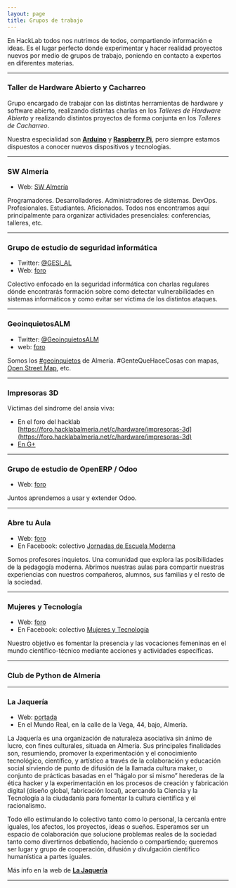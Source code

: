 ```yaml
---
layout: page
title: Grupos de trabajo
---
```


En HackLab todos nos nutrimos de todos, compartiendo información e ideas. Es
el lugar perfecto donde experimentar y hacer realidad proyectos nuevos por
medio de grupos de trabajo, poniendo en contacto a expertos en diferentes
materias.

---

### Taller de Hardware Abierto y Cacharreo

Grupo encargado de trabajar con las distintas herramientas de hardware y software abierto, realizando distintas
charlas en los _Talleres de Hardware Abierto_ y realizando distintos proyectos de forma conjunta en los _Talleres de Cacharreo_.

Nuestra especialidad son **[Arduino][1]** y **[Raspberry Pi][2]**, pero siempre estamos dispuestos a conocer nuevos dispositivos y tecnologías.

---

### SW Almería

* Web: [SW Almería](https://foro.hacklabalmeria.net/c/sw-almeria)

Programadores. Desarrolladores. Administradores de sistemas. DevOps. Profesionales. Estudiantes. Aficionados. Todos nos encontramos aquí principalmente para organizar actividades presenciales: conferencias, talleres, etc.


---

### Grupo de estudio de seguridad informática

* Twitter: [@GESI_AL][4]
* Web: [foro](https://foro.hacklabalmeria.net/c/gesial)

Colectivo enfocado en la seguridad informática con charlas regulares dónde encontrarás formación sobre como
detectar vulnerabilidades en sistemas informáticos y como evitar ser víctima de los distintos ataques.

---

### GeoinquietosALM

* Twitter: [@GeoinquietosALM][6]
* web: [foro](https://foro.hacklabalmeria.net/c/geoinquietosalm)

Somos los [#geoinquietos](https://twitter.com/hashtag/geoinquietos?src=hash) de Almería. #GenteQueHaceCosas con mapas, [Open Street Map](https://www.openstreetmap.org/relation/348997#map=9/36.9323/-2.3840), etc.        



---

### Impresoras 3D

Víctimas del síndrome del ansia viva:

* En el foro del hacklab [https://foro.hacklabalmeria.net/c/hardware/impresoras-3d](https://foro.hacklabalmeria.net/c/hardware/impresoras-3d)
* [En G+](https://plus.google.com/communities/113744444592349758317)


---

### Grupo de estudio de OpenERP / Odoo

 * Web: [foro](https://foro.hacklabalmeria.net/c/odoo) 

Juntos aprendemos a usar y extender Odoo.

---

### Abre tu Aula

 * Web: [foro](https://foro.hacklabalmeria.net/c/abre-tu-aula)
 * En Facebook: colectivo [Jornadas de Escuela Moderna](https://www.facebook.com/groups/713373022026285/920740294622889/)

Somos profesores inquietos. Una comunidad que explora las posibilidades de la pedagogía moderna. Abrimos nuestras aulas para compartir nuestras experiencias con nuestros compañeros, alumnos, sus familias y el resto de la sociedad.

---

### Mujeres y Tecnología

* Web: [foro](https://foro.hacklabalmeria.net/c/mujerestec)
* En Facebook: colectivo [Mujeres y Tecnología](https://www.facebook.com/Mujeres-y-Tecnolog%C3%ADa-271117279901096/)

Nuestro objetivo es fomentar la presencia y las vocaciones femeninas en el mundo científico-técnico mediante acciones y actividades específicas.

---

### Club de Python de Almería

---
### La Jaquería

* Web: [portada](https://lajaqueria.org)
* En el Mundo Real, en la calle de la Vega, 44, bajo, Almería.

La Jaquería es una organización de naturaleza asociativa sin ánimo de lucro, con fines culturales, situada en Almería. Sus principales finalidades son, resumiendo, promover la experimentación y el conocimiento tecnológico, científico, y artístico a través de la colaboración y educación social sirviendo de punto de difusión de la llamada cultura maker, o conjunto de prácticas basadas en el “hágalo por si mismo” herederas de la ética hacker y la experimentación en los procesos de creación y fabricación digital (diseño global, fabricación local), acercando la Ciencia y la Tecnología a la ciudadanía para fomentar la cultura científica y el racionalismo.

Todo ello estimulando lo colectivo tanto como lo personal, la cercanía entre iguales, los afectos, los proyectos, ideas o sueños. Esperamos ser un espacio de colaboración que solucione problemas reales de la sociedad tanto como divertirnos debatiendo, haciendo o compartiendo; queremos ser lugar y grupo de cooperación, difusión y divulgación científico humanística a partes iguales.

Más info en la web de **[La Jaquería][7]**

---


[1]: https://www.arduino.cc
[2]: https://www.raspberrypi.org
[3]: https://plus.google.com/u/0/communities/105420979515011141876
[4]: https://twitter.com/GESI_AL
[5]: https://www.aldato.es
[6]: https://twitter.com/GeoinquietosALM
[7]: https://lajaqueria.org
